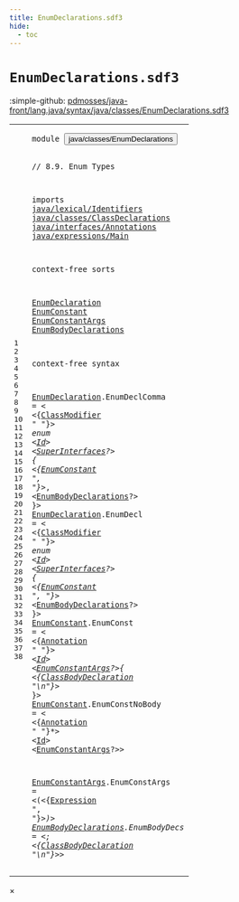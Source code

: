 ```yaml
---
title: EnumDeclarations.sdf3
hide:
  - toc
---
```


# `EnumDeclarations.sdf3`

:simple-github: [pdmosses/java-front/lang.java/syntax/java/classes/EnumDeclarations.sdf3]

[pdmosses/java-front/lang.java/syntax/java/classes/EnumDeclarations.sdf3]: https://github.com/pdmosses/java-front/blob/master/lang.java/syntax/java/classes/EnumDeclarations.sdf3 "The source file on GitHub"

<div class="sdf3"><table class="highlighttable"><tbody><tr><td class="linenos"><div class="linenodiv"><pre><span></span>1
2
3
4
5
6
7
8
9
10
11
12
13
14
15
16
17
18
19
20
21
22
23
24
25
26
27
28
29
30
31
32
33
34
35
36
37
38
</pre></div></td>
<td class="code"><pre><code><span class="keyword">module</span> <button class="modal-open" id="java/classes/EnumDeclarations_1_8" title="Multi-file references" data-urls="../ClassDeclarations.sdf3/#java/classes/EnumDeclarations_14_3 line 14; ../Main.sdf3/#java/classes/EnumDeclarations_9_3 line 9">java/classes/EnumDeclarations</button>

<span class="layout">// 8.9. Enum Types</span>

<span class="keyword">imports</span>
  <a href="../../lexical/Identifiers.sdf3/#java/lexical/Identifiers_1_8" id="java/lexical/Identifiers_6_3" title="Defined at ../../lexical/Identifiers.sdf3 line 1">java/lexical/Identifiers</a>
  <a href="../ClassDeclarations.sdf3/#java/classes/ClassDeclarations_1_8" id="java/classes/ClassDeclarations_7_3" title="Defined at ../ClassDeclarations.sdf3 line 1">java/classes/ClassDeclarations</a>
  <a href="../../interfaces/Annotations.sdf3/#java/interfaces/Annotations_1_8" id="java/interfaces/Annotations_8_3" title="Defined at ../../interfaces/Annotations.sdf3 line 1">java/interfaces/Annotations</a>
  <a href="../../expressions/Main.sdf3/#java/expressions/Main_1_8" id="java/expressions/Main_9_3" title="Defined at ../../expressions/Main.sdf3 line 1">java/expressions/Main</a>

<span class="keyword">context-free sorts</span>

  <a href="../ClassDeclarations.sdf3/#EnumDeclaration_34_23" id="EnumDeclaration_13_3" title="Referenced at ../ClassDeclarations.sdf3 line 34">EnumDeclaration</a>
  <a href="#EnumConstant_22_7" id="EnumConstant_14_3" title="Referenced at line 22, 27">EnumConstant</a>
  <a href="#EnumConstantArgs_31_29" id="EnumConstantArgs_15_3" title="Referenced at line 31, 35">EnumConstantArgs</a>
  <a href="#EnumBodyDeclarations_23_6" id="EnumBodyDeclarations_16_3" title="Referenced at line 23, 28">EnumBodyDeclarations</a>

<span class="keyword">context-free syntax</span>

  <a href="../ClassDeclarations.sdf3/#EnumDeclaration_34_23" id="EnumDeclaration_20_3" title="Referenced at ../ClassDeclarations.sdf3 line 34">EnumDeclaration</a>.<span class="cons_Constructor"><span id="EnumDeclComma_20_19" title="Not referenced">EnumDeclComma</span></span> = &lt;
  &lt;{<a href="../ClassDeclarations.sdf3/#ClassModifier_24_3" id="ClassModifier_21_5" title="Defined at ../ClassDeclarations.sdf3 line 24, 41, 42, 43, 44, 45, 46, 47, 48">ClassModifier</a> <span class="cons_Lit">" "</span>}*&gt; <span class="cons_String">enum</span> &lt;<a href="../../lexical/Identifiers.sdf3/#Id_15_3" id="Id_21_32" title="Defined at ../../lexical/Identifiers.sdf3 line 15, 23">Id</a>&gt; &lt;<a href="../ClassDeclarations.sdf3/#SuperInterfaces_27_3" id="SuperInterfaces_21_37" title="Defined at ../ClassDeclarations.sdf3 line 27, 56">SuperInterfaces</a>?&gt; <span class="cons_String">{</span>
    &lt;{<a href="#EnumConstant_14_3" id="EnumConstant_22_7" title="Defined at line 14, 30, 34">EnumConstant</a> <span class="cons_Lit">", "</span>}*&gt;<span class="cons_String">,</span>
    &lt;<a href="#EnumBodyDeclarations_16_3" id="EnumBodyDeclarations_23_6" title="Defined at line 16, 38">EnumBodyDeclarations</a>?&gt;
  <span class="cons_String">}</span>&gt;
  <a href="../ClassDeclarations.sdf3/#EnumDeclaration_34_23" id="EnumDeclaration_25_3" title="Referenced at ../ClassDeclarations.sdf3 line 34">EnumDeclaration</a>.<span class="cons_Constructor"><span id="EnumDecl_25_19" title="Not referenced">EnumDecl</span></span> = &lt;
  &lt;{<a href="../ClassDeclarations.sdf3/#ClassModifier_24_3" id="ClassModifier_26_5" title="Defined at ../ClassDeclarations.sdf3 line 24, 41, 42, 43, 44, 45, 46, 47, 48">ClassModifier</a> <span class="cons_Lit">" "</span>}*&gt; <span class="cons_String">enum</span> &lt;<a href="../../lexical/Identifiers.sdf3/#Id_15_3" id="Id_26_32" title="Defined at ../../lexical/Identifiers.sdf3 line 15, 23">Id</a>&gt; &lt;<a href="../ClassDeclarations.sdf3/#SuperInterfaces_27_3" id="SuperInterfaces_26_37" title="Defined at ../ClassDeclarations.sdf3 line 27, 56">SuperInterfaces</a>?&gt; <span class="cons_String">{</span>
    &lt;{<a href="#EnumConstant_14_3" id="EnumConstant_27_7" title="Defined at line 14, 30, 34">EnumConstant</a> <span class="cons_Lit">", "</span>}*&gt;
    &lt;<a href="#EnumBodyDeclarations_16_3" id="EnumBodyDeclarations_28_6" title="Defined at line 16, 38">EnumBodyDeclarations</a>?&gt;
  <span class="cons_String">}</span>&gt;
  <a href="#EnumConstant_22_7" id="EnumConstant_30_3" title="Referenced at line 22, 27">EnumConstant</a>.<span class="cons_Constructor"><span id="EnumConst_30_16" title="Not referenced">EnumConst</span></span> = &lt;
  &lt;{<a href="../../interfaces/Annotations.sdf3/#Annotation_12_3" id="Annotation_31_5" title="Defined at ../../interfaces/Annotations.sdf3 line 12, 19, 20, 21">Annotation</a> <span class="cons_Lit">" "</span>}*&gt; &lt;<a href="../../lexical/Identifiers.sdf3/#Id_15_3" id="Id_31_24" title="Defined at ../../lexical/Identifiers.sdf3 line 15, 23">Id</a>&gt; &lt;<a href="#EnumConstantArgs_15_3" id="EnumConstantArgs_31_29" title="Defined at line 15, 37">EnumConstantArgs</a>?&gt;<span class="cons_String">{</span>
    &lt;{<a href="../ClassDeclarations.sdf3/#ClassBodyDeclaration_28_3" id="ClassBodyDeclaration_32_7" title="Defined at ../ClassDeclarations.sdf3 line 28, 58, 59, 60, 61">ClassBodyDeclaration</a> <span class="cons_Lit">"\n"</span>}*&gt;
  <span class="cons_String">}</span>&gt;
  <a href="#EnumConstant_22_7" id="EnumConstant_34_3" title="Referenced at line 22, 27">EnumConstant</a>.<span class="cons_Constructor"><span id="EnumConstNoBody_34_16" title="Not referenced">EnumConstNoBody</span></span> = &lt;
  &lt;{<a href="../../interfaces/Annotations.sdf3/#Annotation_12_3" id="Annotation_35_5" title="Defined at ../../interfaces/Annotations.sdf3 line 12, 19, 20, 21">Annotation</a> <span class="cons_Lit">" "</span>}*&gt; &lt;<a href="../../lexical/Identifiers.sdf3/#Id_15_3" id="Id_35_24" title="Defined at ../../lexical/Identifiers.sdf3 line 15, 23">Id</a>&gt; &lt;<a href="#EnumConstantArgs_15_3" id="EnumConstantArgs_35_29" title="Defined at line 15, 37">EnumConstantArgs</a>?&gt;&gt;
  
  <a href="#EnumConstantArgs_31_29" id="EnumConstantArgs_37_3" title="Referenced at line 31, 35">EnumConstantArgs</a>.<span class="cons_Constructor"><span id="EnumConstArgs_37_20" title="Not referenced">EnumConstArgs</span></span>    = &lt;<span class="cons_String">(</span>&lt;{<a href="../../expressions/Main.sdf3/#Expression_21_3" id="Expression_37_43" title="Defined at ../../expressions/Main.sdf3 line 21">Expression</a> <span class="cons_Lit">", "</span>}*&gt;<span class="cons_String">)</span>&gt;
  <a href="#EnumBodyDeclarations_23_6" id="EnumBodyDeclarations_38_3" title="Referenced at line 23, 28">EnumBodyDeclarations</a>.<span class="cons_Constructor"><span id="EnumBodyDecs_38_24" title="Not referenced">EnumBodyDecs</span></span> = &lt;<span class="cons_String">;</span>  &lt;{<a href="../ClassDeclarations.sdf3/#ClassBodyDeclaration_28_3" id="ClassBodyDeclaration_38_45" title="Defined at ../ClassDeclarations.sdf3 line 28, 58, 59, 60, 61">ClassBodyDeclaration</a> <span class="cons_Lit">"\n"</span>}*&gt;&gt;
</code></pre></td></tr></tbody></table></div>

<div id="modal">
  <div id="modal-content">
    <span id="modal-close">&times;</span>
    <h2 id="modal-h2"></h2>
    <p  id="modal-p"></p>
    <ul id="modal-ul"></ul>
  </div>
</div>
